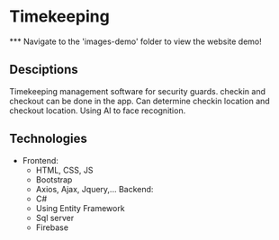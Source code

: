 # Timekeeping
*** Navigate to the 'images-demo' folder to view the website demo!

## Desciptions
Timekeeping management software for security guards. checkin and checkout can be done in the app. Can determine checkin location and checkout location. Using AI to face recognition.

## Technologies
- Frontend:
    - HTML, CSS, JS
    - Bootstrap
    - Axios, Ajax, Jquery,...
Backend:
    - C#
    - Using  Entity Framework
    - Sql server
    - Firebase
